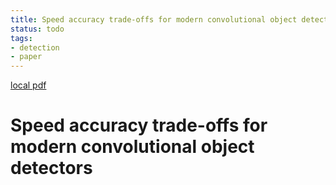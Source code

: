 ```yaml
---
title: Speed accuracy trade-offs for modern convolutional object detectors
status: todo
tags:
- detection
- paper
---
```


[local pdf](../../../pdfs/Speed%20accuracy%20trade-offs%20for%20modern%20convolutional%20object%20detectors.pdf)

# Speed accuracy trade-offs for modern convolutional object detectors
